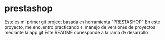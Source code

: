 # prestashop
Este es mi primer git project basada en herramienta "PRESTASHOP"
En este proyecto, me encuentro practicando el manejo de versiones de proyectos mediante la app git
Este README corresponde a la rama de desarrollo

